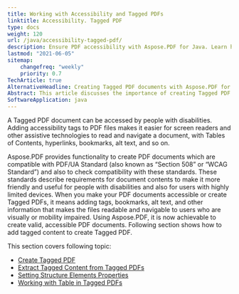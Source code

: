 ```yaml
---
title: Working with Accessibility and Tagged PDFs
linktitle: Accessibility. Tagged PDF
type: docs
weight: 120
url: /java/accessibility-tagged-pdf/
description: Ensure PDF accessibility with Aspose.PDF for Java. Learn how to create tagged PDFs to meet accessibility standards like WCAG and PDF
lastmod: "2021-06-05"
sitemap:
    changefreq: "weekly"
    priority: 0.7
TechArticle: true 
AlternativeHeadline: Creating Tagged PDF documents with Aspose.PDF for Java
Abstract: This article discusses the importance of creating Tagged PDF documents to enhance accessibility for individuals with disabilities. Tagged PDFs are essential for compatibility with assistive technologies, such as screen readers, by incorporating elements like Tables of Contents, hyperlinks, bookmarks, and alternative text. Aspose.PDF offers tools to generate PDF documents adhering to the PDF/UA Standard (commonly referred to as "Section 508" or "WCAG Standard"), which outlines the necessary requirements for making documents accessible and user-friendly for people with disabilities and those using limited devices. By utilizing Aspose.PDF, users can create compliant PDF documents that are both readable and navigable. The article further explores how to add tagged content, covering topics such as creating Tagged PDFs, extracting tagged content, setting structure element properties, and working with tables within Tagged PDFs.
SoftwareApplication: java
---
```


A Tagged PDF document can be accessed by people with disabilities. Adding accessibility tags to PDF files makes it easier for screen readers and other assistive technologies to read and navigate a document, with Tables of Contents, hyperlinks, bookmarks, alt text, and so on.

Aspose.PDF provides functionality to create PDF documents which are compatible with PDF/UA Standard (also known as “Section 508” or “WCAG Standard”) and also to check compatibility with these standards. These standards describe requirements for document contents to make it more friendly and useful for people with disabilities and also for users with highly limited devices. When you make your PDF documents accessible or create Tagged PDFs, it means adding tags, bookmarks, alt text, and other information that makes the files readable and navigable to users who are visually or mobility impaired. Using Aspose.PDF, it is now achievable to create valid, accessible PDF documents. Following section shows how to add tagged content to create Tagged PDF.

This section covers following topic:

- [Create Tagged PDF](/pdf/java/create-tagged-pdf-documents/)
- [Extract Tagged Content from Tagged PDFs](/pdf/java/extract-tagged-content-from-tagged-pdfs/)
- [Setting Structure Elements Properties](/pdf/java/set-tagged-pdfs-element-properties/)
- [Working with Table in Tagged PDFs](/pdf/java/working-with-table-in-tagged-pdfs/)

